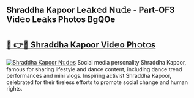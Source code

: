 ## Shraddha Kapoor Le𝚊k𝚎d N𝚞𝚍e - Part-OF3 Vid𝚎o Le𝚊ks Photos BgQOe

# <h2><a href="http://fbc5jj.evod.top/?m=Shraddha+Kapoor">🔗 👉🔴 Shraddha Kapoor Vid𝚎o Ph𝚘t𝚘s</a></h2>

[![Shraddha Kapoor N𝚞d𝚎s](https://i.imgur.com/8V9OHl7.gif)](http://fbc5jj.evod.top/?m=Shraddha+Kapoor)
Social media personality Shraddha Kapoor, famous for sharing lifestyle and dance content, including dance trend performances and mini vlogs. Inspiring activist Shraddha Kapoor, celebrated for their tireless efforts to promote social change and human rights. 
